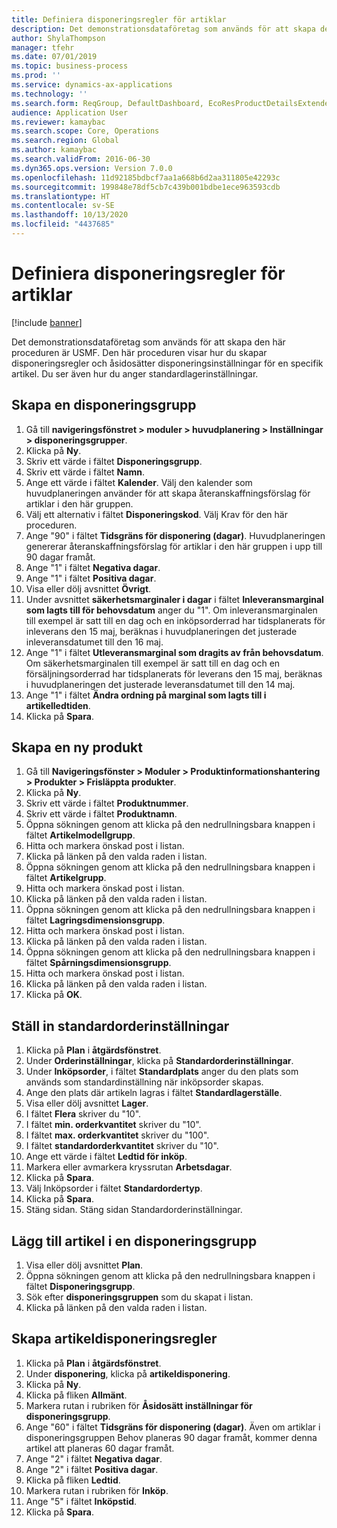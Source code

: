 ```yaml
---
title: Definiera disponeringsregler för artiklar
description: Det demonstrationsdataföretag som används för att skapa den här proceduren är USMF.
author: ShylaThompson
manager: tfehr
ms.date: 07/01/2019
ms.topic: business-process
ms.prod: ''
ms.service: dynamics-ax-applications
ms.technology: ''
ms.search.form: ReqGroup, DefaultDashboard, EcoResProductDetailsExtended, EcoResProductCreate, InventItemOrderSetup, ReqItemTable
audience: Application User
ms.reviewer: kamaybac
ms.search.scope: Core, Operations
ms.search.region: Global
ms.author: kamaybac
ms.search.validFrom: 2016-06-30
ms.dyn365.ops.version: Version 7.0.0
ms.openlocfilehash: 11d92185bdbcf7aa1a668b6d2aa311805e42293c
ms.sourcegitcommit: 199848e78df5cb7c439b001bdbe1ece963593cdb
ms.translationtype: HT
ms.contentlocale: sv-SE
ms.lasthandoff: 10/13/2020
ms.locfileid: "4437685"
---
```

# <a name="define-coverage-rules-for-items"></a>Definiera disponeringsregler för artiklar

[!include [banner](../../includes/banner.md)]

Det demonstrationsdataföretag som används för att skapa den här proceduren är USMF. Den här proceduren visar hur du skapar disponeringsregler och åsidosätter disponeringsinställningar för en specifik artikel. Du ser även hur du anger standardlagerinställningar.


## <a name="create-a-coverage-group"></a>Skapa en disponeringsgrupp
1. Gå till **navigeringsfönstret > moduler > huvudplanering > Inställningar > disponeringsgrupper**.
2. Klicka på **Ny**.
3. Skriv ett värde i fältet **Disponeringsgrupp**.
4. Skriv ett värde i fältet **Namn**.
5. Ange ett värde i fältet **Kalender**. Välj den kalender som huvudplaneringen använder för att skapa återanskaffningsförslag för artiklar i den här gruppen.  
6. Välj ett alternativ i fältet **Disponeringskod**. Välj Krav för den här proceduren.  
7. Ange "90" i fältet **Tidsgräns för disponering (dagar)**. Huvudplaneringen genererar återanskaffningsförslag för artiklar i den här gruppen i upp till 90 dagar framåt.  
8. Ange "1" i fältet **Negativa dagar**.
9. Ange "1" i fältet **Positiva dagar**.
10. Visa eller dölj avsnittet **Övrigt**.
11. Under avsnittet **säkerhetsmarginaler i dagar** i fältet **Inleveransmarginal som lagts till för behovsdatum** anger du "1". Om inleveransmarginalen till exempel är satt till en dag och en inköpsorderrad har tidsplanerats för inleverans den 15 maj, beräknas i huvudplaneringen det justerade inleveransdatumet till den 16 maj.  
12. Ange "1" i fältet **Utleveransmarginal som dragits av från behovsdatum**. Om säkerhetsmarginalen till exempel är satt till en dag och en försäljningsorderrad har tidsplanerats för leverans den 15 maj, beräknas i huvudplaneringen det justerade leveransdatumet till den 14 maj.  
13. Ange "1" i fältet **Ändra ordning på marginal som lagts till i artikelledtiden**.
14. Klicka på **Spara**.

## <a name="create-a-new-product"></a>Skapa en ny produkt
1. Gå till **Navigeringsfönster > Moduler > Produktinformationshantering > Produkter > Frisläppta produkter**.
2. Klicka på **Ny**.
3. Skriv ett värde i fältet **Produktnummer**.
4. Skriv ett värde i fältet **Produktnamn**.
5. Öppna sökningen genom att klicka på den nedrullningsbara knappen i fältet **Artikelmodellgrupp**.
6. Hitta och markera önskad post i listan.
7. Klicka på länken på den valda raden i listan.
8. Öppna sökningen genom att klicka på den nedrullningsbara knappen i fältet **Artikelgrupp**.
9. Hitta och markera önskad post i listan.
10. Klicka på länken på den valda raden i listan.
11. Öppna sökningen genom att klicka på den nedrullningsbara knappen i fältet **Lagringsdimensionsgrupp**.
12. Hitta och markera önskad post i listan.
13. Klicka på länken på den valda raden i listan.
14. Öppna sökningen genom att klicka på den nedrullningsbara knappen i fältet **Spårningsdimensionsgrupp**.
15. Hitta och markera önskad post i listan.
16. Klicka på länken på den valda raden i listan.
17. Klicka på **OK**.

## <a name="setup-default-order-settings"></a>Ställ in standardorderinställningar
1. Klicka på **Plan** i **åtgärdsfönstret**.
2. Under **Orderinställningar**, klicka på **Standardorderinställningar**.
3. Under **Inköpsorder**, i fältet **Standardplats** anger du den plats som används som standardinställning när inköpsorder skapas.
4. Ange den plats där artikeln lagras i fältet **Standardlagerställe**.
5. Visa eller dölj avsnittet **Lager**.
6. I fältet **Flera** skriver du "10".
7. I fältet **min. orderkvantitet** skriver du "10".
8. I fältet **max. orderkvantitet** skriver du "100".
9. I fältet **standardorderkvantitet** skriver du "10".
10. Ange ett värde i fältet **Ledtid för inköp**.
11. Markera eller avmarkera kryssrutan **Arbetsdagar**.
12. Klicka på **Spara**.
13. Välj Inköpsorder i fältet **Standardordertyp**.
14. Klicka på **Spara**.
15. Stäng sidan. Stäng sidan Standardorderinställningar.  

## <a name="add-an-item-to-a-coverage-group"></a>Lägg till artikel i en disponeringsgrupp
1. Visa eller dölj avsnittet **Plan**.
2. Öppna sökningen genom att klicka på den nedrullningsbara knappen i fältet **Disponeringsgrupp**.
3. Sök efter **disponeringsgruppen** som du skapat i listan.
4. Klicka på länken på den valda raden i listan.

## <a name="create-item-coverage-rules"></a>Skapa artikeldisponeringsregler
1. Klicka på **Plan** i **åtgärdsfönstret**.
2. Under **disponering**, klicka på **artikeldisponering**.
3. Klicka på **Ny**.
4. Klicka på fliken **Allmänt**.
5. Markera rutan i rubriken för **Åsidosätt inställningar för disponeringsgrupp**.
6. Ange "60" i fältet **Tidsgräns för disponering (dagar)**. Även om artiklar i disponeringsgruppen Behov planeras 90 dagar framåt, kommer denna artikel att planeras 60 dagar framåt.  
7. Ange "2" i fältet **Negativa dagar**.
8. Ange "2" i fältet **Positiva dagar**.
9. Klicka på fliken **Ledtid**.
10. Markera rutan i rubriken för **Inköp**.
11. Ange "5" i fältet **Inköpstid**.
12. Klicka på **Spara**.

